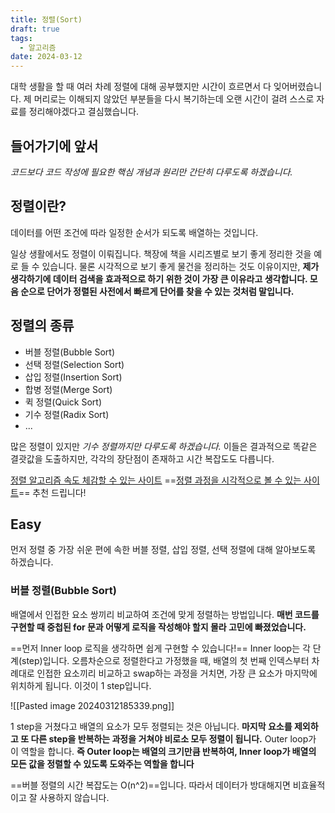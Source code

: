 ```yaml
---
title: 정렬(Sort)
draft: true
tags:
  - 알고리즘
date: 2024-03-12
---
```

대학 생활을 할 때 여러 차례 정렬에 대해 공부했지만 시간이 흐르면서 다 잊어버렸습니다. 제 머리로는 이해되지 않았던 부분들을 다시 복기하는데 오랜 시간이 걸려 스스로 자료를 정리해야겠다고 결심했습니다.

## 들어가기에 앞서

*코드보다 코드 작성에 필요한 핵심 개념과 원리만 간단히 다루도록 하겠습니다.*

## 정렬이란?

데이터를 어떤 조건에 따라 일정한 순서가 되도록 배열하는 것입니다. 

일상 생활에서도 정렬이 이뤄집니다. 책장에 책을 시리즈별로 보기 좋게 정리한 것을 예로 들 수 있습니다. 물론 시각적으로 보기 좋게 물건을 정리하는 것도 이유이지만, **제가 생각하기에 데이터 검색을 효과적으로 하기 위한 것이 가장 큰 이유라고 생각합니다. 모음 순으로 단어가 정렬된 사전에서 빠르게 단어를 찾을 수 있는 것처럼 말입니다.**

## 정렬의 종류

- 버블 정렬(Bubble Sort)
- 선택 정렬(Selection Sort)
- 삽입 정렬(Insertion Sort)
- 합병 정렬(Merge Sort)
- 퀵 정렬(Quick Sort)
- 기수 정렬(Radix Sort)
- ... 

많은 정렬이 있지만 *기수 정렬까지만 다루도록 하겠습니다.* 이들은 결과적으로 똑같은 결괏값을 도출하지만, 각각의 장단점이 존재하고 시간 복잡도도 다릅니다.

[정렬 알고리즘 속도 체감할 수 있는 사이트](https://www.toptal.com/developers/sorting-algorithms)
==[정렬 과정을 시각적으로 볼 수 있는 사이트](https://visualgo.net/en/sorting)== 추천 드립니다! 

## Easy

먼저 정렬 중 가장 쉬운 편에 속한 버블 정렬, 삽입 정렬, 선택 정렬에 대해 알아보도록 하겠습니다.

### 버블 정렬(Bubble Sort)

배열에서 인접한 요소 쌍끼리 비교하여 조건에 맞게 정렬하는 방법입니다. **매번 코드를 구현할 때 중첩된 for 문과 어떻게 로직을 작성해야 할지 몰라 고민에 빠졌었습니다.**

==먼저 Inner loop 로직을 생각하면 쉽게 구현할 수 있습니다!== Inner loop는 각 단계(step)입니다. 오름차순으로 정렬한다고 가정했을 때, 배열의 첫 번째 인덱스부터 차례대로 인접한 요소끼리 비교하고 swap하는 과정을 거치면, 가장 큰 요소가 마지막에 위치하게 됩니다. 이것이 1 step입니다.

![[Pasted image 20240312185339.png]]

1 step을 거쳤다고 배열의 요소가 모두 정렬되는 것은 아닙니다. **마지막 요소를 제외하고 또 다른 step을 반복하는 과정을 거쳐야 비로소 모두 정렬이 됩니다.** Outer loop가 이 역할을 합니다. **즉 Outer loop는 배열의 크기만큼 반복하여, Inner loop가 배열의 모든 값을 정렬할 수 있도록 도와주는 역할을 합니다**

==버블 정렬의 시간 복잡도는 O(n^2)==입니다. 따라서 데이터가 방대해지면 비효율적이고 잘 사용하지 않습니다. 



